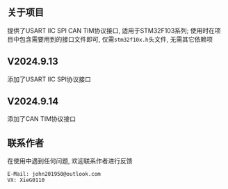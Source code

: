## 关于项目 
提供了USART IIC SPI CAN TIM协议接口, 适用于STM32F103系列; 使用时在项目中包含需要用到的接口文件即可, 仅需`stm32f10x.h`头文件, 无需其它依赖项 
## V2024.9.13 
添加了USART IIC SPI协议接口
## V2024.9.14 
添加了CAN TIM协议接口 
## 联系作者 
在使用中遇到任何问题, 欢迎联系作者进行反馈 
```
E-Mail: john201950@outlook.com
VX: XieG0110
```
